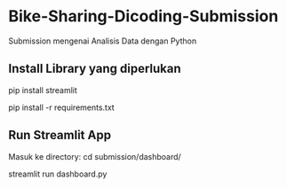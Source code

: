 # Bike-Sharing-Dicoding-Submission
Submission mengenai Analisis Data dengan Python

## Install Library yang diperlukan
pip install streamlit

pip install -r requirements.txt

## Run Streamlit App
Masuk ke directory: cd submission/dashboard/

streamlit run dashboard.py
